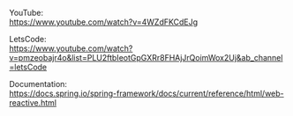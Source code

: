 YouTube:  
https://www.youtube.com/watch?v=4WZdFKCdEJg

LetsCode:  
https://www.youtube.com/watch?v=pmzeobajr4o&list=PLU2ftbIeotGpGXRr8FHAjJrQoimWox2Uj&ab_channel=letsCode

Documentation:  
https://docs.spring.io/spring-framework/docs/current/reference/html/web-reactive.html
